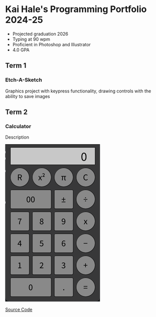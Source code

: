 # Kai Hale's Programming Portfolio 2024-25
* Projected graduation 2026
* Typing at 90 wpm
* Proficient in Photoshop and Illustrator
* 4.0 GPA

## Term 1
### Etch-A-Sketch
Graphics project with keypress functionality, drawing controls with the ability to save images
![]()
[]()

## Term 2
### Calculator

Description

![Running App](https://github.com/SpaceCheetah322/programmingportfolio/blob/main/images/Calc.png?raw=true)

[Source Code]()
